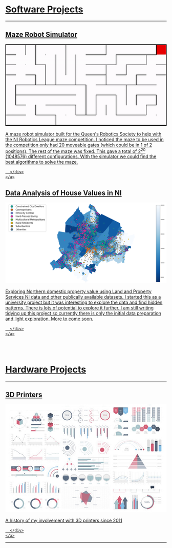 <h1><a name="software-projects" href="#software-projects">Software Projects</a></h1>

---
<div class="card_container">
	<a href="/projects/sample_page#title" class="card">
	  <div class="card">
		<h2>Maze Robot Simulator</h2>
		<img src="images/maze_robot_sim.gif?raw=true"/>
		<br>
		<p>
		A maze robot simulator built for the Queen's Robotics Society to help with the NI Robotics League maze competition. 
		I noticed the maze to be used in the competition only had 20 moveable gates (which could be in 1 of 2 positions). 
		The rest of the maze was fixed. This gave a total of 2<sup>20</sup> (1048576) different configurations. 
		With the simulator we could find the best algorithms to solve the maze.
		</p>

	  </div>
	</a>
</div>

<div>
	<a href="NI_property_analysis#title" class="card">
	  <div class="card">
		<h2>Data Analysis of House Values in NI</h2>
		<img src="images/NI_properties.png?raw=true"/>
		<br>
		<p>
		Exploring Northern domestic property value using Land and Property Services NI data and other publically available datasets.
		I started this as a university project but it was interesting to explore the data and find hidden patterns. There is lots of
		potential to explore it further. I am still writing tidying up this project so currently there is only the initial data preparation
		and light exploration. More to come soon.
		</p>

	  </div>
	</a>
</div>

<br><br>
<h1><a name="hardware-projects" href="#hardware-projects">Hardware Projects</a></h1>

---
<div>
	<a href="/projects/sample_page#title" class="card">
	  <div class="card">
		<h2>3D Printers</h2>
		<img src="images/dummy_thumbnail.jpg?raw=true"/>
		<br>
		<p>
		A history of my involvement with 3D printers since 2011
		</p>

	  </div>
	</a>
</div>

---



